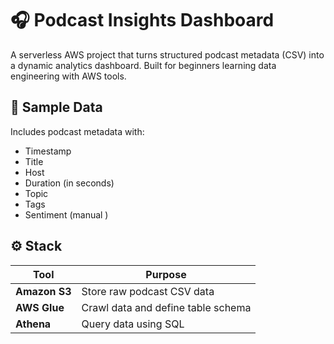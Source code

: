 # 🎧 Podcast Insights Dashboard

A serverless AWS project that turns structured podcast metadata (CSV) into a dynamic analytics dashboard. Built for beginners learning data engineering with AWS tools.


## 📁 Sample Data

Includes podcast metadata with:
- Timestamp
- Title
- Host
- Duration (in seconds)
- Topic
- Tags
- Sentiment (manual )
## ⚙️ Stack
| Tool                           | Purpose                              |
| ------------------------------ | ------------------------------------ |
| **Amazon S3**                  | Store raw podcast CSV data           |
| **AWS Glue**                   | Crawl data and define table schema   |
| **Athena**                     | Query data using SQL                 |



